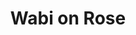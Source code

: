 ---
layout: place
title: "Wabi on Rose"
permalink: /california/venice/wabi-on-rose.html
stateAbbr: CA
stateName: California
cityName: Venice
seo:
  name: "Wabi on Rose"
  type: Restaurant
  links: https://www.wabionrose.com/
description: "Looking for sushi in Venice, California? Check out Wabi on Rose for a delightful Japanese dining experience. Enjoy a variety of sushi and other dishes in a w..."
place_id: ChIJCezw1kK7woARKAQBxgyXgdc
photos:
  - name: >-
      places/ChIJCezw1kK7woARKAQBxgyXgdc/photos/AeeoHcI3Q9eqHLkOiUOjWBSpeIq3wzbsKbXBeufrOBwNeE2Jvx_R8JVr7CLZVt3PA43wDHQWWxdn8OoGbHKBhNShbGXfTkT6K1V8ehDqxgS2W7QfBSLxRSWRfY02soVwKqAyGnxSE5Pt8dBp_hdxm4GizzSqQ2MzxdIyY6KxuOI_xwOt-RirrY53u4rrAuR9dQH9Uu37GuZZW_OaRic_nbabd_6jQZc6PMgKOsSUkrbE1cBZj2T9bafZVi1A4y9NCisBmWwHNlO-Q55eDevvydMua1VGcMThhffhMCVVFwD6pX-pQg
    widthPx: 3566
    heightPx: 2474
    authorAttributions:
      - displayName: Wabi on Rose
        uri: https://maps.google.com/maps/contrib/115890634557440592075
        photoUri: >-
          https://lh3.googleusercontent.com/a-/ALV-UjXV-KRmMddcEBMnSD5AfMopb5njOaNy-SwkZa5U8tpmg2n0inQ=s100-p-k-no-mo
    flagContentUri: >-
      https://www.google.com/local/imagery/report/?cb_client=maps_api_places.places_api&image_key=!1e10!2sAF1QipNwMNrNl6aTwkfG8V-5bgn2KwUJg-GhRf5AF6yd&hl=en-US
    googleMapsUri: >-
      https://www.google.com/maps/place//data=!3m4!1e2!3m2!1sAF1QipNwMNrNl6aTwkfG8V-5bgn2KwUJg-GhRf5AF6yd!2e10!4m2!3m1!1s0x80c2bb42d6f0ec09:0xd781970cc6010428
  - name: >-
      places/ChIJCezw1kK7woARKAQBxgyXgdc/photos/AeeoHcJss5ZzKjRevXmPFgbG5lqSOJpgt_Row5bjM_yZMh3EsD4X9cnK3KQVYxfY5SiGw3IOqPB82bSaZMyinZDUunLKK3BKDzCjiUGLuicDFGjr2JC0SUBlJ_szNW_nTNlHhD8Pfz9uQGdN5QFuQb7AMQv0sDoA62YsQ8haijvQHnpsJO38ZYVPIptH2LSA9UFiImYQy4daDd_ygOwno6ncEzsGsTkFDQdupndzc5TIg9GxtJtT4YSgHJmFcCttGUZk21lktE_L50M7sHNUJoPPyN3fSeDkkpZYBoyLjqf1nr_fxw
    widthPx: 4368
    heightPx: 2912
    authorAttributions:
      - displayName: Wabi on Rose
        uri: https://maps.google.com/maps/contrib/115890634557440592075
        photoUri: >-
          https://lh3.googleusercontent.com/a-/ALV-UjXV-KRmMddcEBMnSD5AfMopb5njOaNy-SwkZa5U8tpmg2n0inQ=s100-p-k-no-mo
    flagContentUri: >-
      https://www.google.com/local/imagery/report/?cb_client=maps_api_places.places_api&image_key=!1e10!2sAF1QipOBRpYke2ivMcfStxHbDKos43xp_wLmG9kzChtL&hl=en-US
    googleMapsUri: >-
      https://www.google.com/maps/place//data=!3m4!1e2!3m2!1sAF1QipOBRpYke2ivMcfStxHbDKos43xp_wLmG9kzChtL!2e10!4m2!3m1!1s0x80c2bb42d6f0ec09:0xd781970cc6010428
  - name: >-
      places/ChIJCezw1kK7woARKAQBxgyXgdc/photos/AeeoHcJvSPFRm2lxiYoDkrH5SeQDqwA0u3MRu8py7SHMk3iJGTrAR89qtTM7sMcGhoVUb2DTDKXQpe_B8RrsqrvNJNlnuH2A9mIqe4-TKywu-b_8XF8ACkK1PmliEmBUpyqM9J_fmer0NeCAaLvc1bzQkoLQRNw3XGFiuDgZHkMTbLwzabdszuyPwqLLw8W1tHFw10jttwyITqGY-IrTWNl1d5T9OulyOzml4GQkgRNPqzov6O3goJu1nEXW7u0-hzEVUYgRVjqVuX35-Ygcg3ULBVjHxG35z5J8li6uZ8zJVhnzVA
    widthPx: 1920
    heightPx: 1280
    authorAttributions:
      - displayName: Wabi on Rose
        uri: https://maps.google.com/maps/contrib/115890634557440592075
        photoUri: >-
          https://lh3.googleusercontent.com/a-/ALV-UjXV-KRmMddcEBMnSD5AfMopb5njOaNy-SwkZa5U8tpmg2n0inQ=s100-p-k-no-mo
    flagContentUri: >-
      https://www.google.com/local/imagery/report/?cb_client=maps_api_places.places_api&image_key=!1e10!2sAF1QipMzIxsjAON7lKRDY6Anyxnnpng8waHQlxkoPQ1j&hl=en-US
    googleMapsUri: >-
      https://www.google.com/maps/place//data=!3m4!1e2!3m2!1sAF1QipMzIxsjAON7lKRDY6Anyxnnpng8waHQlxkoPQ1j!2e10!4m2!3m1!1s0x80c2bb42d6f0ec09:0xd781970cc6010428
  - name: >-
      places/ChIJCezw1kK7woARKAQBxgyXgdc/photos/AeeoHcK0Bp76ycTys43HxyAOkKTTWm2ppYb8H6-y9kXGzbPdvPVL0EEsB6xEKV1PqEKDSQbk-HdS3zzOASZDqzAuItybPlFsLNeLVJanruhs5ndHibAVS9GOiURFQUNAPbcNC0c6SVFA1Vz2CV3BxT3EyZdggFs_5L5xLMcdR8yzM2tDWwr5dEY_eyImxFQQ1Lcz4YGBxyUKQqFlPjykx97JeUz1z7yUw-kI8XqlTZLAVWPNZy6ISyfqX5oi-PbogxP-P_vcHfgFOh8LZcccvf-Ffz-1s29RIgoecqDNSMV9d2D6z5zrtwDVEAqYFM2lT9Fj6bmVPLiuowjbwG87-RrkCEkA1VBvaI_XHu6u02GJyKIq08aXyagXY1UPlm1GmvqxFCle95Zp12t3sjlsqmE4vg8i6ToSozrf35iNgYZNdhDXtg5_
    widthPx: 3600
    heightPx: 4800
    authorAttributions:
      - displayName: shai finezilber
        uri: https://maps.google.com/maps/contrib/109606002894222399296
        photoUri: >-
          https://lh3.googleusercontent.com/a-/ALV-UjW0GJvp3NFgtm-9b9l34eah5zNyoDgWTyGTI3nOfLUtKd8ZKpxVUw=s100-p-k-no-mo
    flagContentUri: >-
      https://www.google.com/local/imagery/report/?cb_client=maps_api_places.places_api&image_key=!1e10!2sCIHM0ogKEICAgIC4qrPgvgE&hl=en-US
    googleMapsUri: >-
      https://www.google.com/maps/place//data=!3m4!1e2!3m2!1sCIHM0ogKEICAgIC4qrPgvgE!2e10!4m2!3m1!1s0x80c2bb42d6f0ec09:0xd781970cc6010428
  - name: >-
      places/ChIJCezw1kK7woARKAQBxgyXgdc/photos/AeeoHcLj1_2OwYtTS7umZGSJwRR9jnY3upMbmTOKIv3hc23UOVxS9u6vVCcgaofV68QMhqa30LaLZzeZJgX8sb82vE0E8oYaT-OjZc2hOd08qlVeMhU-7sbGUhAea-G_XDyfQrL7yXVc6n7G-eKv-q3PX8uXQNE2JigETPicu0QTvUcCsHMZfeOelNOVwuPUHjULat1zgl26otqgz1wzR7D2lTm8QigzGk_CDiv0c3SxfngcEkEpQy6d84_PQsOae9FYtopICISkAil5e6rCYxwQ1-Q6HekkzSGh0lMRzHkJevEtCmJIl_BtceTmh2OnHUaDlCaMC4oN3In87a_lar-nix9UjGZ7XOtIAuAT35qNUfBlw7lmIIupEn0c-SzMymlIT74qVAfzrrLJay1rIaUtMcXUf_8Acco0p-YouJuT9vQ
    widthPx: 3024
    heightPx: 4032
    authorAttributions:
      - displayName: Nima Abar
        uri: https://maps.google.com/maps/contrib/100584226909607478735
        photoUri: >-
          https://lh3.googleusercontent.com/a-/ALV-UjW4SjGFT3J5t1P9-F9W6y5xjfVJ324BUkcszYmqahMyzzkaxMdi7A=s100-p-k-no-mo
    flagContentUri: >-
      https://www.google.com/local/imagery/report/?cb_client=maps_api_places.places_api&image_key=!1e10!2sCIHM0ogKEICAgICD5JKRFw&hl=en-US
    googleMapsUri: >-
      https://www.google.com/maps/place//data=!3m4!1e2!3m2!1sCIHM0ogKEICAgICD5JKRFw!2e10!4m2!3m1!1s0x80c2bb42d6f0ec09:0xd781970cc6010428
  - name: >-
      places/ChIJCezw1kK7woARKAQBxgyXgdc/photos/AeeoHcKg8vuc1Lf-Tv98c6DPLom2sPZ3bydjuP181ylbtW6fN8ZL-5GJtIyLNiDOg4IUtPqnuIrgrsFiXHP47HaywPZCqoa2bqIEGkfC5ojIJOnnhqMxZgsLbPmT6mwnNcPLtDJLcRhIRDiYrqBpXbr8dkOXvJus1L0UxvID4utBvCNdQYOvlCgmRqk02JZQbArTL88ArzXtCm8k4PH0lga27MAQ7lSMJOOh5ahXRgDjwrmFgeQifqYG6uPEaRE_t6WQvBig6BuSkNcCcLgcg231VGq6AyV7VTF8eyoqJEwAH1FAcJICVNUchabpmKi9UgKt3jA1fWyQULnSmYSNUIoibwr7e66Beso6puBFg-y7yo-DGjfZ-LSmheTrFsuALQsGoYHnIOzC9_rKRug3wtjlXL4I88wNdtZm41cvawxXk3ONGtplSYgxJit0tVPtdo_Q
    widthPx: 2997
    heightPx: 3821
    authorAttributions:
      - displayName: Scott Nelson
        uri: https://maps.google.com/maps/contrib/104076135888506454531
        photoUri: >-
          https://lh3.googleusercontent.com/a/ACg8ocIBEQ3q2Ri55ueDh7Yvzvy_Tv7GgOmUgOBQ9LT1nVCKr0k9WA=s100-p-k-no-mo
    flagContentUri: >-
      https://www.google.com/local/imagery/report/?cb_client=maps_api_places.places_api&image_key=!1e10!2sCIABIhAA3jU3PSXmXGe6UCsADnsY&hl=en-US
    googleMapsUri: >-
      https://www.google.com/maps/place//data=!3m4!1e2!3m2!1sCIABIhAA3jU3PSXmXGe6UCsADnsY!2e10!4m2!3m1!1s0x80c2bb42d6f0ec09:0xd781970cc6010428
  - name: >-
      places/ChIJCezw1kK7woARKAQBxgyXgdc/photos/AeeoHcJZz-2W0GlaU-TwR1SfHvKIaWRwBBpLiEFS5LxEcyVclp2flAgPwaFSSA87JwmQ7cv9vF37dnddOBHFv9BZd9Bpw1Si5zFZVOjl3QtNVR-JuVDfRPa7kabDqgDi8Tq4iIycOFZtBVRnak35oYkrxGBMmcdF0LcitLIM2Dv3eRRfnjo7mCRJA70u43JTc4MRYUpbKtZxk16RBfrY9mJ7p4SU-3lVR2XlGjmuA46xAyhxVHcn1P5LKc6CkYunOFMl9TciOp5or1EDGSJBUlG9ptsp2CBit3PWLomPy23iIyn3FbSEo1HUU9aQFo0QtwPdqC2Nev9ZdfPPQEL3qNfQUhlW2AcmdJnv2DFXUXGM0u5mmFbuMv50JI6MSQQ1Ebv1eYypuwUIr1YGRb1TCbPCkBtQ2rD0x3FIx344GQeHw7J6QUPg
    widthPx: 3024
    heightPx: 4032
    authorAttributions:
      - displayName: Jimmy Magnusson
        uri: https://maps.google.com/maps/contrib/114628154451510619739
        photoUri: >-
          https://lh3.googleusercontent.com/a-/ALV-UjVgrWqekGvlCgFo02uhWm4EOQVGyobX6mcXCCHA6tEoC_m8eOEY6w=s100-p-k-no-mo
    flagContentUri: >-
      https://www.google.com/local/imagery/report/?cb_client=maps_api_places.places_api&image_key=!1e10!2sCIHM0ogKEICAgMCQ_MLt9wE&hl=en-US
    googleMapsUri: >-
      https://www.google.com/maps/place//data=!3m4!1e2!3m2!1sCIHM0ogKEICAgMCQ_MLt9wE!2e10!4m2!3m1!1s0x80c2bb42d6f0ec09:0xd781970cc6010428
  - name: >-
      places/ChIJCezw1kK7woARKAQBxgyXgdc/photos/AeeoHcJicfMQq2Nn7amd3uJLlQHeZXFkLW7-z0aYg9RFHqpoPhOZtrWE3lM_04-7UHBdQTckgUnZKxdpNQ2QFRvSZg3LmNZhbYKCX7vNzZ5SYGtnkQZjbqRKnSpNrNezkxuIbIxOqpRofneiJYUVFibaAPH44-1ls9VjtzOJuJD73szbljEWsR6_dh_J8YRsKvUA0w1OtEoYhUZf-elw05ENhB1rifPUTWBGXaOIPbycmmuiqyqZbOXyfHYIpBf470CXz2_f6JSFwF6tpusxOn25hDOQJimu7TdJ3wTwx6tfF7HJUOnZ8wWNs8mNeGzDSuNxTtCqqk3dNUCpt7y9V-aqZlIGYggd6EOqAindA0GFgD0SshQ2YTc8HXqf74bd9wDPxkKfze17RFeuUn6o-wt4FQZsMdkg7sakbm735WmHZrYRZ31q
    widthPx: 3024
    heightPx: 4032
    authorAttributions:
      - displayName: Brett Harmeling
        uri: https://maps.google.com/maps/contrib/117269823296841485045
        photoUri: >-
          https://lh3.googleusercontent.com/a-/ALV-UjUsiH591aPrRXz29xU2M30jFfGhhVrCJPJ61mLBohsztSgps8ag=s100-p-k-no-mo
    flagContentUri: >-
      https://www.google.com/local/imagery/report/?cb_client=maps_api_places.places_api&image_key=!1e10!2sCIHM0ogKEICAgIDrw9fbrwE&hl=en-US
    googleMapsUri: >-
      https://www.google.com/maps/place//data=!3m4!1e2!3m2!1sCIHM0ogKEICAgIDrw9fbrwE!2e10!4m2!3m1!1s0x80c2bb42d6f0ec09:0xd781970cc6010428
  - name: >-
      places/ChIJCezw1kK7woARKAQBxgyXgdc/photos/AeeoHcJ8UWFDdGnHZO5OFIFLkpLFPZiPJoshfU6GT9yUbzH8dpNOyvkGZDGDPSU5pGrrnH-8GvtQXBoJy3ZlwzTGbrHsKkxSAIIPrMD7eWDJclNKyVMyyepaVYdnUJ34j3NLZcF1K3ZmEsUUhnsj2snKybfk4neVWWnEYjYtq6uDc6zL96KN2EKPSiS4q_E7r2R58MljuR--GMaoJdMUOaytUjJZKErPuCVp7wPs6MtSGY4SjZM53ufalt4-om4-c3gCcqxtVV4ezaOY9SbAtcZuDaZVCgqmVQQiFLra3PTHbKRDNxINum3NHSdIPaSYXDBd9ImraMz-O61CUudHKhI-IK1BEE979sXR3XN01S8A8NJBVRmsA3v4vriUzyG1KWGTdOEEE73sXCSwP4YtS2OWzxsUp0E6WuYRzRSfdhKgtgxri0M
    widthPx: 3024
    heightPx: 4032
    authorAttributions:
      - displayName: Maryam Fatemi
        uri: https://maps.google.com/maps/contrib/113202016698157845722
        photoUri: >-
          https://lh3.googleusercontent.com/a-/ALV-UjX7kzkJCQJ2jNUpW8L_LnBk07saC4v8XSx_w3qXVzvVsis_rkIC=s100-p-k-no-mo
    flagContentUri: >-
      https://www.google.com/local/imagery/report/?cb_client=maps_api_places.places_api&image_key=!1e10!2sCIHM0ogKEICAgICnna7viAE&hl=en-US
    googleMapsUri: >-
      https://www.google.com/maps/place//data=!3m4!1e2!3m2!1sCIHM0ogKEICAgICnna7viAE!2e10!4m2!3m1!1s0x80c2bb42d6f0ec09:0xd781970cc6010428
  - name: >-
      places/ChIJCezw1kK7woARKAQBxgyXgdc/photos/AeeoHcJ60pNVQAIYs-Jt3-otLDcpFQMRo0Lo-7IsnsnlLWXs1OnLT8VGtNwD0bf5Xj33HKLgIYjFbYBFh7S9FPtjOvTsxNondSls902C_VuwRjoh4eTZBHtP2VUE9ck6ACMWIelK1LRg5ZZL8JjDqrWoVGx_ChMw02-8HyUfJ5Ikqgx6M56GmX0aI8xeDuqzMvBp3GvnptgBR9HLTRW62d__fWEmVDF31q8YCyc8_XBspGoOhGgX_b4B0AeLBWs_F6P1O9Elo4a2MOyr_nha1em0YGQRy1dqaVftfKl9fgilz4fDXb3cV2gJQbFPCGS_u-PkkiztmF7JzzQZlBQ_yv-3IcT5yAgFeOtGWQV6jYWoVxyeUQ5JfXTx0ZDrPrDFAa5wythOP_DsIxS94XnnuYSdEtKB6UQenBtuXI83C1Jj2MlQvA
    widthPx: 3024
    heightPx: 4032
    authorAttributions:
      - displayName: Brett Harmeling
        uri: https://maps.google.com/maps/contrib/117269823296841485045
        photoUri: >-
          https://lh3.googleusercontent.com/a-/ALV-UjUsiH591aPrRXz29xU2M30jFfGhhVrCJPJ61mLBohsztSgps8ag=s100-p-k-no-mo
    flagContentUri: >-
      https://www.google.com/local/imagery/report/?cb_client=maps_api_places.places_api&image_key=!1e10!2sCIHM0ogKEICAgIDrw9fbTw&hl=en-US
    googleMapsUri: >-
      https://www.google.com/maps/place//data=!3m4!1e2!3m2!1sCIHM0ogKEICAgIDrw9fbTw!2e10!4m2!3m1!1s0x80c2bb42d6f0ec09:0xd781970cc6010428
address: 512 F Rose Ave, Venice, CA 90291, USA
street: 512 F Rose Ave
city: Venice
state: CA
zip: '90291'
country: USA
neighborhood: Venice
latitude: '33.998350'
longitude: '-118.473226'
accessibility_options:
  wheelchairAccessibleEntrance: true
  wheelchairAccessibleRestroom: true
  wheelchairAccessibleSeating: true
business_status: OPERATIONAL
name: Wabi on Rose
google_maps_links:
  directionsUri: >-
    https://www.google.com/maps/dir//''/data=!4m7!4m6!1m1!4e2!1m2!1m1!1s0x80c2bb42d6f0ec09:0xd781970cc6010428!3e0
  placeUri: https://maps.google.com/?cid=15528859071267537960
  writeAReviewUri: >-
    https://www.google.com/maps/place//data=!4m3!3m2!1s0x80c2bb42d6f0ec09:0xd781970cc6010428!12e1
  reviewsUri: >-
    https://www.google.com/maps/place//data=!4m4!3m3!1s0x80c2bb42d6f0ec09:0xd781970cc6010428!9m1!1b1
  photosUri: >-
    https://www.google.com/maps/place//data=!4m3!3m2!1s0x80c2bb42d6f0ec09:0xd781970cc6010428!10e5
primary_type: Sushi Restaurant
opening_hours:
  regular: null
  current: null
secondary_opening_hours:
  regular:
    weekdayDescriptions: null
    type: null
  current:
    weekdayDescriptions: null
    type: null
phone: (310) 564-2177
price_level: null
price_range: $50 &ndash; $100
rating: '4.3'
rating_count: 673
website: https://www.wabionrose.com/
reviews: null
parking_options: null
payment_options: null
allow_dogs: null
curbside_pickup: null
delivery: null
dine_in: null
good_for_children: null
good_for_groups: null
good_for_sports: null
live_music: null
menu_for_children: null
outdoor_seating: null
reservable: null
restroom: null
serves_beer: null
serves_breakfast: null
serves_brunch: null
serves_cocktails: null
serves_coffee: null
serves_dinner: null
serves_dessert: null
serves_lunch: null
serves_vegetarian_food: null
serves_wine: null
takeout: null
summary: null

---